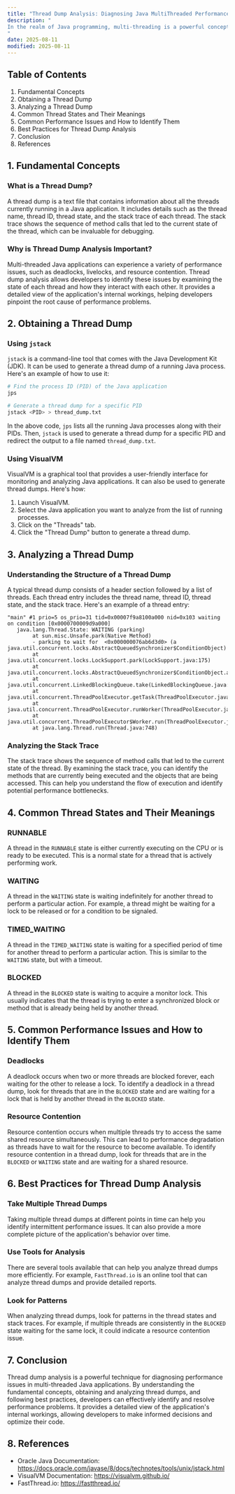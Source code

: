 ```yaml
---
title: "Thread Dump Analysis: Diagnosing Java MultiThreaded Performance Issues"
description: "
In the realm of Java programming, multi-threading is a powerful concept that allows applications to perform multiple tasks concurrently, thus enhancing overall performance. However, multi-threaded applications can also introduce complex performance issues that are difficult to diagnose. One of the most effective ways to understand what's going on inside a Java Virtual Machine (JVM) and diagnose these issues is through thread dump analysis. A thread dump is a snapshot of all the threads running in a Java application at a specific point in time, including their states, stack traces, and other relevant information. This blog post will explore the fundamental concepts of thread dump analysis, its usage methods, common practices, and best practices.
"
date: 2025-08-11
modified: 2025-08-11
---
```


## Table of Contents
1. Fundamental Concepts
2. Obtaining a Thread Dump
3. Analyzing a Thread Dump
4. Common Thread States and Their Meanings
5. Common Performance Issues and How to Identify Them
6. Best Practices for Thread Dump Analysis
7. Conclusion
8. References

## 1. Fundamental Concepts

### What is a Thread Dump?
A thread dump is a text file that contains information about all the threads currently running in a Java application. It includes details such as the thread name, thread ID, thread state, and the stack trace of each thread. The stack trace shows the sequence of method calls that led to the current state of the thread, which can be invaluable for debugging.

### Why is Thread Dump Analysis Important?
Multi-threaded Java applications can experience a variety of performance issues, such as deadlocks, livelocks, and resource contention. Thread dump analysis allows developers to identify these issues by examining the state of each thread and how they interact with each other. It provides a detailed view of the application's internal workings, helping developers pinpoint the root cause of performance problems.

## 2. Obtaining a Thread Dump

### Using `jstack`
`jstack` is a command-line tool that comes with the Java Development Kit (JDK). It can be used to generate a thread dump of a running Java process. Here's an example of how to use it:

```bash
# Find the process ID (PID) of the Java application
jps

# Generate a thread dump for a specific PID
jstack <PID> > thread_dump.txt
```

In the above code, `jps` lists all the running Java processes along with their PIDs. Then, `jstack` is used to generate a thread dump for a specific PID and redirect the output to a file named `thread_dump.txt`.

### Using VisualVM
VisualVM is a graphical tool that provides a user-friendly interface for monitoring and analyzing Java applications. It can also be used to generate thread dumps. Here's how:
1. Launch VisualVM.
2. Select the Java application you want to analyze from the list of running processes.
3. Click on the "Threads" tab.
4. Click the "Thread Dump" button to generate a thread dump.

## 3. Analyzing a Thread Dump

### Understanding the Structure of a Thread Dump
A typical thread dump consists of a header section followed by a list of threads. Each thread entry includes the thread name, thread ID, thread state, and the stack trace. Here's an example of a thread entry:

```plaintext
"main" #1 prio=5 os_prio=31 tid=0x00007f9a8100a000 nid=0x103 waiting on condition [0x0000700009d9a000]
   java.lang.Thread.State: WAITING (parking)
        at sun.misc.Unsafe.park(Native Method)
        - parking to wait for  <0x000000076ab6d3d0> (a java.util.concurrent.locks.AbstractQueuedSynchronizer$ConditionObject)
        at java.util.concurrent.locks.LockSupport.park(LockSupport.java:175)
        at java.util.concurrent.locks.AbstractQueuedSynchronizer$ConditionObject.await(AbstractQueuedSynchronizer.java:2039)
        at java.util.concurrent.LinkedBlockingQueue.take(LinkedBlockingQueue.java:442)
        at java.util.concurrent.ThreadPoolExecutor.getTask(ThreadPoolExecutor.java:1074)
        at java.util.concurrent.ThreadPoolExecutor.runWorker(ThreadPoolExecutor.java:1134)
        at java.util.concurrent.ThreadPoolExecutor$Worker.run(ThreadPoolExecutor.java:624)
        at java.lang.Thread.run(Thread.java:748)
```

### Analyzing the Stack Trace
The stack trace shows the sequence of method calls that led to the current state of the thread. By examining the stack trace, you can identify the methods that are currently being executed and the objects that are being accessed. This can help you understand the flow of execution and identify potential performance bottlenecks.

## 4. Common Thread States and Their Meanings

### RUNNABLE
A thread in the `RUNNABLE` state is either currently executing on the CPU or is ready to be executed. This is a normal state for a thread that is actively performing work.

### WAITING
A thread in the `WAITING` state is waiting indefinitely for another thread to perform a particular action. For example, a thread might be waiting for a lock to be released or for a condition to be signaled.

### TIMED_WAITING
A thread in the `TIMED_WAITING` state is waiting for a specified period of time for another thread to perform a particular action. This is similar to the `WAITING` state, but with a timeout.

### BLOCKED
A thread in the `BLOCKED` state is waiting to acquire a monitor lock. This usually indicates that the thread is trying to enter a synchronized block or method that is already being held by another thread.

## 5. Common Performance Issues and How to Identify Them

### Deadlocks
A deadlock occurs when two or more threads are blocked forever, each waiting for the other to release a lock. To identify a deadlock in a thread dump, look for threads that are in the `BLOCKED` state and are waiting for a lock that is held by another thread in the `BLOCKED` state.

### Resource Contention
Resource contention occurs when multiple threads try to access the same shared resource simultaneously. This can lead to performance degradation as threads have to wait for the resource to become available. To identify resource contention in a thread dump, look for threads that are in the `BLOCKED` or `WAITING` state and are waiting for a shared resource.

## 6. Best Practices for Thread Dump Analysis

### Take Multiple Thread Dumps
Taking multiple thread dumps at different points in time can help you identify intermittent performance issues. It can also provide a more complete picture of the application's behavior over time.

### Use Tools for Analysis
There are several tools available that can help you analyze thread dumps more efficiently. For example, `FastThread.io` is an online tool that can analyze thread dumps and provide detailed reports.

### Look for Patterns
When analyzing thread dumps, look for patterns in the thread states and stack traces. For example, if multiple threads are consistently in the `BLOCKED` state waiting for the same lock, it could indicate a resource contention issue.

## 7. Conclusion
Thread dump analysis is a powerful technique for diagnosing performance issues in multi-threaded Java applications. By understanding the fundamental concepts, obtaining and analyzing thread dumps, and following best practices, developers can effectively identify and resolve performance problems. It provides a detailed view of the application's internal workings, allowing developers to make informed decisions and optimize their code.

## 8. References
- Oracle Java Documentation: https://docs.oracle.com/javase/8/docs/technotes/tools/unix/jstack.html
- VisualVM Documentation: https://visualvm.github.io/
- FastThread.io: https://fastthread.io/